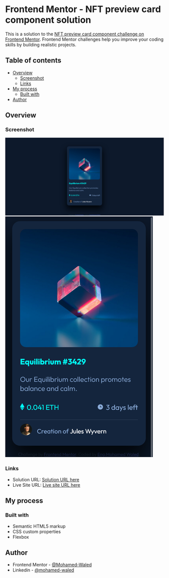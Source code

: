 # Frontend Mentor - NFT preview card component solution

This is a solution to the [NFT preview card component challenge on Frontend Mentor](https://www.frontendmentor.io/challenges/nft-preview-card-component-SbdUL_w0U). Frontend Mentor challenges help you improve your coding skills by building realistic projects. 

## Table of contents

- [Overview](#overview)
  - [Screenshot](#screenshot)
  - [Links](#links)
- [My process](#my-process)
  - [Built with](#built-with)
- [Author](#author)

## Overview

### Screenshot

![](https://raw.githubusercontent.com/Mohamed-Waled/NFT-Preview-Card-Component/main/images/Screenshot%202022-03-02%20at%2010-28-01%20Frontend%20Mentor%20NFT%20preview%20card%20component.png)
![](https://raw.githubusercontent.com/Mohamed-Waled/NFT-Preview-Card-Component/main/images/Screen%20Shot%202022-03-02%20at%2010.29.08.png)

### Links

- Solution URL: [Solution URL here](https://your-solution-url.com)
- Live Site URL: [Live site URL here](https://mohamed-waled.github.io/NFT-Preview-Card-Component/)

## My process

### Built with

- Semantic HTML5 markup
- CSS custom properties
- Flexbox

## Author

- Frontend Mentor - [@Mohamed-Waled](https://www.frontendmentor.io/profile/Mohamed-Waled)
- Linkedin - [@mohamed-waled](https://www.linkedin.com/in/mohamed-waled-82a51a1bb/)